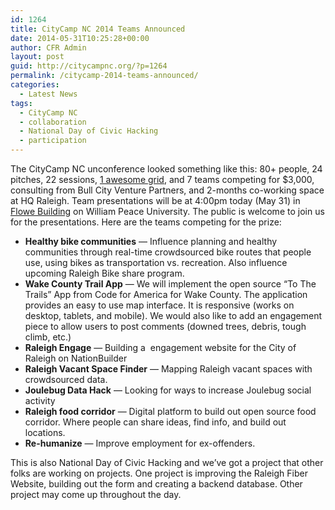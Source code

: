 ```yaml
---
id: 1264
title: CityCamp NC 2014 Teams Announced
date: 2014-05-31T10:25:28+00:00
author: CFR Admin
layout: post
guid: http://citycampnc.org/?p=1264
permalink: /citycamp-2014-teams-announced/
categories:
  - Latest News
tags:
  - CityCamp NC
  - collaboration
  - National Day of Civic Hacking
  - participation
---
```

The CityCamp NC unconference looked something like this: 80+ people, 24 pitches, 22 sessions, [1 awesome grid](http://citycampnc.org/2014/05/citycamp-nc-unconference-schedule/), and 7 teams competing for $3,000, consulting from Bull City Venture Partners, and 2-months co-working space at HQ Raleigh. Team presentations will be at 4:00pm today (May 31) in [Flowe Building](http://citycampnc.org/venue/) on William Peace University. The public is welcome to join us for the presentations. Here are the teams competing for the prize:<!--more-->

  * **Healthy bike communities** — Influence planning and healthy communities through real-time crowdsourced bike routes that people use, using bikes as transportation vs. recreation. Also influence upcoming Raleigh Bike share program.
  * **Wake County Trail App** — We will implement the open source &#8220;To The Trails&#8221; App from Code for America for Wake County. The application provides an easy to use map interface. It is responsive (works on desktop, tablets, and mobile). We would also like to add an engagement piece to allow users to post comments (downed trees, debris, tough climb, etc.)
  * **Raleigh Engage** — Building a  engagement website for the City of Raleigh on NationBuilder
  * **Raleigh Vacant Space Finder** — Mapping Raleigh vacant spaces with crowdsourced data.
  * **Joulebug Data Hack** — Looking for ways to increase Joulebug social activity
  * **Raleigh food corridor** — Digital platform to build out open source food corridor. Where people can share ideas, find info, and build out locations.
  * **Re-humanize** — Improve employment for ex-offenders.

This is also National Day of Civic Hacking and we&#8217;ve got a project that other folks are working on projects. One project is improving the Raleigh Fiber Website, building out the form and creating a backend database. Other project may come up throughout the day.